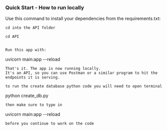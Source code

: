 ### Quick Start - How to run locally


Use this command to install your dependencies from the requirements.txt:
```
cd into the API folder 

cd API
```

```

Run this app with:
```
uvicorn main:app --reload
```
That's it. The app is now running locally. 
It's an API, so you can use Postman or a similar program to hit the endpoints it is serving.

to run the create database python code you will need to open terminal
```
python create_db.py

```
then make sure to type in 
```
uvicorn main:app --reload
```
before you continue to work on the code